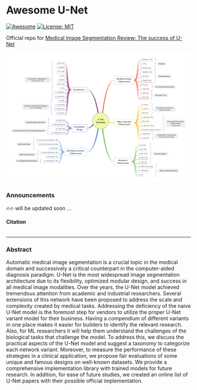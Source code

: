 # Awesome U-Net
[![Awesome](https://cdn.rawgit.com/sindresorhus/awesome/d7305f38d29fed78fa85652e3a63e154dd8e8829/media/badge.svg)](https://github.com/hee9joon/Awesome-Diffusion-Models) 
[![License: MIT](https://img.shields.io/badge/License-MIT-green.svg)](https://opensource.org/licenses/MIT)

Official repo for [Medical Image Segmentation Review: The success of U-Net]()

<p align="center">
<img src=./images/U-Net_Taxonomy.png />
</p>

### Announcements
:fire::fire: will be updated soon ...
#### Citation
```

```
---
### Abstract
Automatic medical image segmentation is a crucial topic in the medical domain and successively a critical counterpart in the computer-aided diagnosis paradigm. U-Net is the most widespread image segmentation architecture due to its flexibility, optimized modular design, and success in all medical image modalities. Over the years, the U-Net model achieved tremendous attention from academic and industrial researchers. Several extensions of this network have been proposed to address the scale and complexity created by medical tasks. Addressing the deficiency of the naive U-Net model is the foremost step for vendors to utilize the proper U-Net variant model for their business. Having a compendium of different variants in one place makes it easier for builders to identify the relevant research. Also, for ML researchers it will help them understand the challenges of the biological tasks that challenge the model. To address this, we discuss the practical aspects of the U-Net model and suggest a taxonomy to categorize each network variant. Moreover, to measure the performance of these strategies in a clinical application, we propose fair evaluations of some unique and famous designs on well-known datasets. We provide a comprehensive implementation library with trained models for future research. In addition, for ease of future studies, we created an online list of U-Net papers with their possible official implementation.

